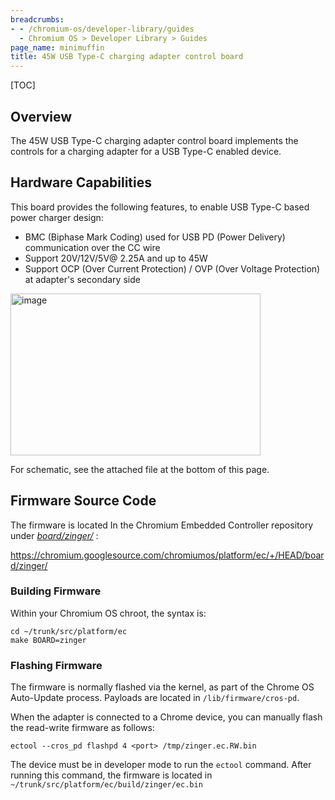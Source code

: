 ```yaml
---
breadcrumbs:
- - /chromium-os/developer-library/guides
  - Chromium OS > Developer Library > Guides
page_name: minimuffin
title: 45W USB Type-C charging adapter control board
---
```


[TOC]

## Overview

The 45W USB Type-C charging adapter control board implements the controls for a
charging adapter for a USB Type-C enabled device.

## Hardware Capabilities

This board provides the following features, to enable USB Type-C based power
charger design:

*   BMC (Biphase Mark Coding) used for USB PD (Power Delivery)
            communication over the CC wire
*   Support 20V/12V/5V@ 2.25A and up to 45W
*   Support OCP (Over Current Protection) / OVP (Over Voltage
            Protection) at adapter's secondary side

<img alt="image" src="45W%20Type-C%20Adapter%20Control%20Board%20150710.gif"
height=259 width=400>

For schematic, see the attached file at the bottom of this page.

## Firmware Source Code

The firmware is located In the Chromium Embedded Controller repository under
*[board/zinger/](https://chromium.googlesource.com/chromiumos/platform/ec/+/HEAD/board/zinger/)*
:

<https://chromium.googlesource.com/chromiumos/platform/ec/+/HEAD/board/zinger/>

### Building Firmware

Within your Chromium OS chroot, the syntax is:

```none
cd ~/trunk/src/platform/ec
make BOARD=zinger
```

### Flashing Firmware

The firmware is normally flashed via the kernel, as part of the Chrome OS
Auto-Update process. Payloads are located in `/lib/firmware/cros-pd`.

When the adapter is connected to a Chrome device, you can manually flash the
read-write firmware as follows:

```none
ectool --cros_pd flashpd 4 <port> /tmp/zinger.ec.RW.bin
```

The device must be in developer mode to run the `ectool` command. After running
this command, the firmware is located in
`~/trunk/src/platform/ec/build/zinger/ec.bin`
